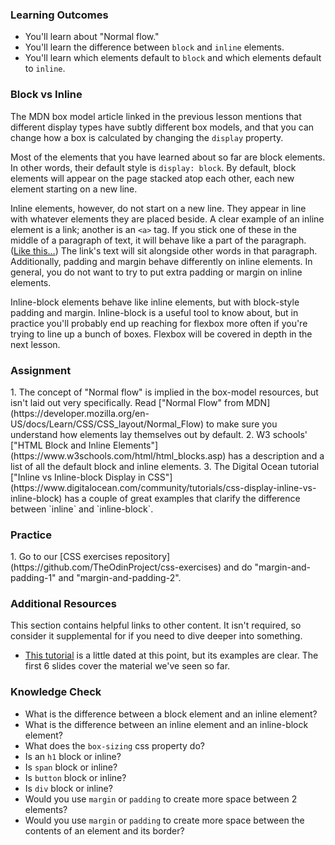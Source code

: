 ### Learning Outcomes
* You'll learn about "Normal flow."
* You'll learn the difference between `block` and `inline` elements.
* You'll learn which elements default to `block` and which elements default to `inline`.

### Block vs Inline
The MDN box model article linked in the previous lesson mentions that different display types have subtly different box models, and that you can change how a box is calculated by changing the `display` property.

Most of the elements that you have learned about so far are block elements.  In other words, their default style is `display: block`. By default, block elements will appear on the page stacked atop each other, each new element starting on a new line.

Inline elements, however, do not start on a new line. They appear in line with whatever elements they are placed beside. A clear example of an inline element is a link; another is an `<a>` tag. If you stick one of these in the middle of a paragraph of text, it will behave like a part of the paragraph. ([Like this...](https://www.youtube.com/watch?v=dQw4w9WgXcQ)) The link's text will sit alongside other words in that paragraph. Additionally, padding and margin behave differently on inline elements. In general, you do not want to try to put extra padding or margin on inline elements.

Inline-block elements behave like inline elements, but with block-style padding and margin. Inline-block is a useful tool to know about, but in practice you'll probably end up reaching for flexbox more often if you're trying to line up a bunch of boxes. Flexbox will be covered in depth in the next lesson.

### Assignment
<div class="lesson-content__panel" markdown="1">
1. The concept of "Normal flow" is implied in the box-model resources, but isn't laid out very specifically. Read ["Normal Flow" from MDN](https://developer.mozilla.org/en-US/docs/Learn/CSS/CSS_layout/Normal_Flow) to make sure you understand how elements lay themselves out by default.
2. W3 schools' ["HTML Block and Inline Elements"](https://www.w3schools.com/html/html_blocks.asp) has a description and a list of all the default block and inline elements.
3. The Digital Ocean tutorial ["Inline vs Inline-block Display in CSS"](https://www.digitalocean.com/community/tutorials/css-display-inline-vs-inline-block) has a couple of great examples that clarify the difference between `inline` and `inline-block`.
</div>

### Practice
<div class="lesson-content__panel" markdown="1">
1. Go to our [CSS exercises repository](https://github.com/TheOdinProject/css-exercises) and do "margin-and-padding-1" and "margin-and-padding-2".
</div>


### Additional Resources
This section contains helpful links to other content. It isn't required, so consider it supplemental for if you need to dive deeper into something.

* [This tutorial](https://learnlayout.com/no-layout.html) is a little dated at this point, but its examples are clear. The first 6 slides cover the material we've seen so far.

### Knowledge Check
* What is the difference between a block element and an inline element?
* What is the difference between an inline element and an inline-block element?
* What does the `box-sizing` css property do?
* Is an `h1` block or inline?
* Is `span` block or inline?
* Is `button` block or inline?
* Is `div` block or inline?
* Would you use `margin` or `padding` to create more space between 2 elements?
* Would you use `margin` or `padding` to create more space between the contents of an element and its border?

